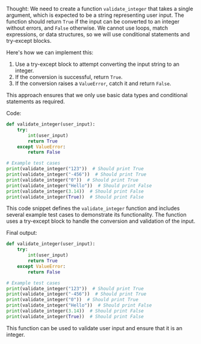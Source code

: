 Thought: We need to create a function `validate_integer` that takes a single argument, which is expected to be a string representing user input. The function should return `True` if the input can be converted to an integer without errors, and `False` otherwise. We cannot use loops, match expressions, or data structures, so we will use conditional statements and try-except blocks.

Here's how we can implement this:

1. Use a try-except block to attempt converting the input string to an integer.
2. If the conversion is successful, return `True`.
3. If the conversion raises a `ValueError`, catch it and return `False`.

This approach ensures that we only use basic data types and conditional statements as required.

Code:
```py
def validate_integer(user_input):
    try:
        int(user_input)
        return True
    except ValueError:
        return False

# Example test cases
print(validate_integer("123"))  # Should print True
print(validate_integer("-456"))  # Should print True
print(validate_integer("0"))  # Should print True
print(validate_integer("Hello"))  # Should print False
print(validate_integer(3.14))  # Should print False
print(validate_integer(True))  # Should print False
```

This code snippet defines the `validate_integer` function and includes several example test cases to demonstrate its functionality. The function uses a try-except block to handle the conversion and validation of the input.

Final output:
```python
def validate_integer(user_input):
    try:
        int(user_input)
        return True
    except ValueError:
        return False

# Example test cases
print(validate_integer("123"))  # Should print True
print(validate_integer("-456"))  # Should print True
print(validate_integer("0"))  # Should print True
print(validate_integer("Hello"))  # Should print False
print(validate_integer(3.14))  # Should print False
print(validate_integer(True))  # Should print False
```

This function can be used to validate user input and ensure that it is an integer.